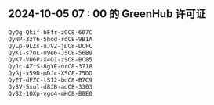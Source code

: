 ## 2024-10-05 07 : 00 的 GreenHub 许可证
```
QyOg-Qkif-bFfr-zGC8-607C
QyNP-3zY6-5hdd-roC8-9B1A
QyLp-9LZs-uJV2-jDC8-DCFC
QyKI-s7nL-u9e6-J5C8-56B9
QyK7-VU6P-X4O1-zSC8-BC85
QyJc-4ZrS-8gYE-orC8-3718
QyGj-x59D-mDJc-XSC8-75DD
QyET-dFZC-tS12-bdC8-B7C9
Qy8V-5xul-d8JB-adC8-3303
Qy82-1OXp-vgo4-mHC8-B8E0
```
